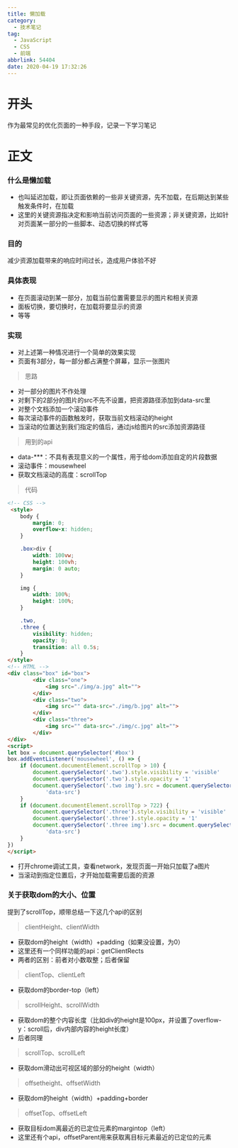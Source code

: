 ```yaml
---
title: 懒加载
category:
  - 技术笔记
tag:
  - JavaScript
  - CSS
  - 前端
abbrlink: 54404
date: 2020-04-19 17:32:26
---
```


# 开头
作为最常见的优化页面的一种手段，记录一下学习笔记

<!-- more -->

# 正文

### 什么是懒加载
- 也叫延迟加载，即让页面依赖的一些非关键资源，先不加载，在后期达到某些触发条件时，在加载
- 这里的关键资源指决定和影响当前访问页面的一些资源；非关键资源，比如针对页面某一部分的一些脚本、动态切换的样式等

### 目的
减少资源加载带来的响应时间过长，造成用户体验不好

### 具体表现
- 在页面滚动到某一部分，加载当前位置需要显示的图片和相关资源
- 面板切换，要切换时，在加载将要显示的资源
- 等等

### 实现
- 对上述第一种情况进行一个简单的效果实现
- 页面有3部分，每一部分都占满整个屏幕，显示一张图片

>思路
- 对一部分的图片不作处理
- 对剩下的2部分的图片的src不先不设置，把资源路径添加到data-src里
- 对整个文档添加一个滚动事件
- 每次滚动事件的函数触发时，获取当前文档滚动的height
- 当滚动的位置达到我们指定的值后，通过js给图片的src添加资源路径

>用到的api
- data-***：不具有表现意义的一个属性，用于给dom添加自定的片段数据
- 滚动事件：mousewheel
- 获取文档滚动的高度：scrollTop

>代码
```html
<!-- CSS -->
 <style>
    body {
        margin: 0;
        overflow-x: hidden;
    }

    .box>div {
        width: 100vw;
        height: 100vh;
        margin: 0 auto;
    }

    img {
        width: 100%;
        height: 100%;
    }

    .two,
    .three {
        visibility: hidden;
        opacity: 0;
        transition: all 0.5s;
    }
</style>
<!-- HTML -->
<div class="box" id="box">
        <div class="one">
            <img src="./img/a.jpg" alt="">
        </div>
        <div class="two">
            <img src="" data-src="./img/b.jpg" alt="">
        </div>
        <div class="three">
            <img src="" data-src="./img/c.jpg" alt="">
        </div>
</div>
<script>
let box = document.querySelector('#box')
box.addEventListener('mousewheel', () => {
    if (document.documentElement.scrollTop > 10) {
        document.querySelector('.two').style.visibility = 'visible'
        document.querySelector('.two').style.opacity = '1'
        document.querySelector('.two img').src = document.querySelector('.two img').getAttribute(
            'data-src')
    }
    if (document.documentElement.scrollTop > 722) {
        document.querySelector('.three').style.visibility = 'visible'
        document.querySelector('.three').style.opacity = '1'
        document.querySelector('.three img').src = document.querySelector('.three img').getAttribute(
            'data-src')
    }
})
</script>
```
- 打开chrome调试工具，查看network，发现页面一开始只加载了a图片
- 当滚动到指定位置后，才开始加载需要后面的资源

### 关于获取dom的大小、位置
提到了scrollTop，顺带总结一下这几个api的区别

>clientHeight、clientWidth
- 获取dom的height（width）+padding（如果没设置，为0）
- 这里还有一个同样功能的api：getClientRects
- 两者的区别：前者对小数取整；后者保留

>clientTop、clientLeft
- 获取dom的border-top（left）

>scrollHeight、scrollWidth
- 获取dom的整个内容长度（比如div的height是100px，并设置了overflow-y：scroll后，div内部内容的height长度）
- 后者同理

>scrollTop、scrollLeft
- 获取dom滑动出可视区域的部分的height（width）

>offsetheight、offsetWidth
- 获取dom的height（width）+padding+border

>offsetTop、offsetLeft
- 获取目标dom离最近的已定位元素的margintop（left）
- 这里还有个api，offsetParent用来获取离目标元素最近的已定位的元素





